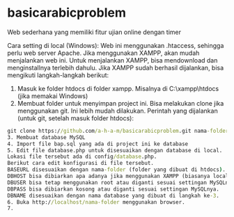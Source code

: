# basicarabicproblem
Web sederhana yang memiliki fitur ujian online dengan timer

Cara setting di local (Windows):
Web ini menggunakan .htaccess, sehingga perlu web server Apache. Jika menggunakan XAMPP, akan mudah menjalankan web ini. Untuk menjalankan XAMPP, bisa mendownload dan menginstallnya terlebih dahulu. Jika XAMPP sudah berhasil dijalankan, bisa mengikuti langkah-langkah berikut:
1. Masuk ke folder htdocs di folder xampp.
Misalnya di C:\xampp\htdocs (jika memakai Windows)
2. Membuat folder untuk menyimpan project ini. Bisa melakukan clone jika menggunakan git. Ini lebih mudah dilakukan.
Perintah yang dijalankan (untuk git, setelah masuk folder htdocs):
```cmd
git clone https://github.com/a-h-a-m/basicarabicproblem.git nama-folder
3. Membuat database MySQL
4. Import file bap.sql yang ada di project ini ke database
5. Edit file database.php untuk disesuaikan dengan database di local.
Lokasi file tersebut ada di config/database.php.
Berikut cara edit konfigurasi di file tersebut.
BASEURL disesuaikan dengan nama-folder (folder yang dibuat di htdocs).
DBHOST bisa dibiarkan apa adanya jika menggunakan XAMPP (biasanya localhost).
DBUSER bisa tetap menggunakan root atau diganti sesuai settingan MySQLnya.
DBPASS bisa dibiarkan kosong atau diganti sesuai settingan MySQLnya.
DBNAME disesuaikan dengan nama database yang dibuat di langkah ke-3.
6. Buka http://localhost/nama-folder menggunakan browser.
7. 